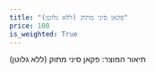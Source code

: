 ```yaml
---
title: "פקאן סיני מתוק (ללא גלוטן)"
price: 100
is_weighted: True
---
```


תיאור המוצר: פקאן סיני מתוק (ללא גלוטן)
